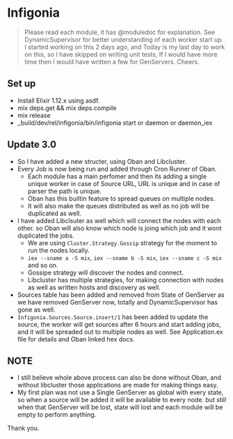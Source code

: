 # Infigonia

> Please read each module, it has @moduledoc for explanation.
> See DynamicSupervisor for better understanding of each worker start up.
> I started working on this 2 days ago, and Today is my last day to work on this, so I have skipped on writing unit tests, If I would have more time then I would have written a few for GenServers.
> Cheers.

## Set up

- Install Elixir 1.12.x using asdf.
- mix deps.get && mix deps.compile
- mix release
- _build/dev/rel/infigonia/bin/infigonia start or daemon or daemon_iex


## Update 3.0
  - So I have added a new structer, using Oban and Libcluster.
  - Every Job is now being run and added through Cron Runner of Oban.
    * Each module has a main perfomer and then its adding a single unique worker in case of Source URL, URL is unique and in case of parser the path is unique.
    * Oban has this builtin feature to spread queues on multiple nodes.
    * It will also make the queues distributed as well as no job will be duplicated as well.
  - I have added Libclsuter as well which will connect the nodes with each other. so Oban will also know which node is joing which job and it wont duplicated the jobs.
    * We are using `Cluster.Strategy.Gossip` strategy for the moment to run the nodes locally.
    * `iex --sname a -S mix`, `iex --sname b -S mix`, `iex --sname c -S mix` and so on.
    * Gossipe strategy will discover the nodes and connect.
    * Libcluster has multiple strategies, for making connection with nodes as well as written hosts and discovery as well.
  - Sources table has been added and removed from State of GenServer as we have removed GenServer now, totally and DynamicSupervisor has gone as well.
  - `Infigonia.Sources.Source.insert/1` has been added to update the source, the worker will get sources after 6 hours and start adding jobs, and it will be spreaded out to multiple nodes as well. See Application.ex file for details and Oban linked hex docs.


## NOTE
   - I still believe whole above process can also be done without Oban, and without libcluster those applications are made for making things easy.
   - My first plan was not use a Single GenServer as global with every state, so when a source will be added it will be available to every node. but still when that GenServer will be lost, state will lost and each module will be empty to perform anything.

Thank you.